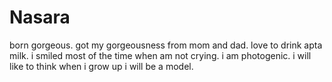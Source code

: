 # Nasara
born gorgeous.
got my gorgeousness from mom and dad.
love to drink apta milk. 
i smiled most of the time when am not crying.
i am photogenic.
i will like to think when i grow up i will be a model.

